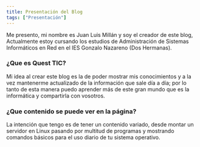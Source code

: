 ```yaml
---
title: Presentación del Blog
tags: ["Presentación"]
---
```


Me presento, mi nombre es Juan Luis Millán y soy el creador de este blog, Actualmente estoy cursando los estudios de Administración de Sistemas Informáticos en Red en el IES Gonzalo Nazareno (Dos Hermanas).


### ¿Que es Quest TIC?
Mi idea al crear este blog es la de poder mostrar mis conocimientos y a la vez mantenerme actualizado de la información que sale día a día; por lo tanto de esta manera puedo aprender más de este gran mundo que es la informática y compartirla con vosotros.

### ¿Que contenido se puede ver en la página?
La intención que tengo es de tener un contenido variado, desde montar un servidor en Linux pasando por multitud de programas y mostrando comandos básicos para el uso diario de tu sistema operativo.

